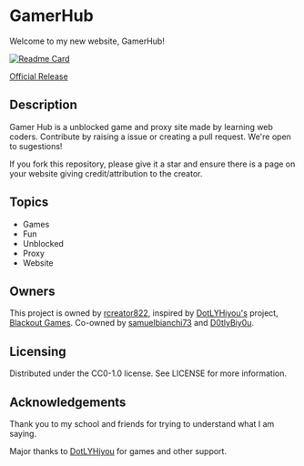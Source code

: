 # GamerHub
Welcome to my new website, GamerHub!

[![Readme Card](https://github-readme-stats.vercel.app/api/pin/?username=rcreator822&repo=GamerHub&theme=dark)](https://github.com/rcreator822/GamerHub)

[Official Release](https://ghgames.netlify.app)

## Description

Gamer Hub is a unblocked game and proxy site made by learning web coders. Contribute by raising a issue or creating a pull request. We're open to sugestions!

If you fork this repository, please give it a star and ensure there is a page on your website giving credit/attribution to the creator.

## Topics

- Games
- Fun
- Unblocked
- Proxy
- Website

## Owners
This project is owned by [rcreator822](https://github.com/rcreator822), inspired by [DotLYHiyou's](https://github.com/DotLYHiyou) project, [Blackout Games](https://github.com/DotLYHiyou/BlackoutGames). Co-owned by [samuelbianchi73](https://github.com/samuelbianchi73) and [D0tlyBiy0u](https://github.com/D0tlyBiy0u).

## Licensing
Distributed under the CC0-1.0 license. See LICENSE for more information.

## Acknowledgements

Thank you to my school and friends for trying to understand what I am saying.

Major thanks to [DotLYHiyou](https://github.com/DotLYHiyou) for games and other support.
